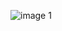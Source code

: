 ![image 1](https://github.com/Ca-Len-Men/Data-Structure-and-Algorithm/blob/%C4%90%E1%BB%99-d%C3%A0i-con-d%E1%BB%91c/Pic1.png)
